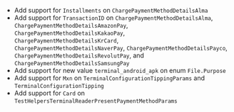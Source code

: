 * Add support for `Installments` on `ChargePaymentMethodDetailsAlma`
* Add support for `TransactionID` on `ChargePaymentMethodDetailsAlma`, `ChargePaymentMethodDetailsAmazonPay`, `ChargePaymentMethodDetailsKakaoPay`, `ChargePaymentMethodDetailsKrCard`, `ChargePaymentMethodDetailsNaverPay`, `ChargePaymentMethodDetailsPayco`, `ChargePaymentMethodDetailsRevolutPay`, and `ChargePaymentMethodDetailsSamsungPay`
* Add support for new value `terminal_android_apk` on enum `File.Purpose`
* Add support for `Mxn` on `TerminalConfigurationTippingParams` and `TerminalConfigurationTipping`
* Add support for `Card` on `TestHelpersTerminalReaderPresentPaymentMethodParams`